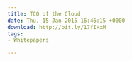 ```yaml
---
title: TCO of the Cloud
date: Thu, 15 Jan 2015 16:46:15 +0000
download: http://bit.ly/17fIHxM
tags:
- Whitepapers

---
```

